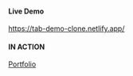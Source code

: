 #### Live Demo

https://tab-demo-clone.netlify.app/

#### IN ACTION

[Portfolio](https://gatsby-strapi-portfolio-project.netlify.app/)
